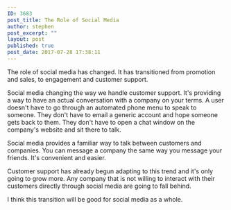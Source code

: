 ```yaml
---
ID: 3683
post_title: The Role of Social Media
author: stephen
post_excerpt: ""
layout: post
published: true
post_date: 2017-07-28 17:38:11
---
```

The role of social media has changed. It has transitioned from promotion and sales, to engagement and customer support.

Social media changing the way we handle customer support. It's providing a way to have an actual conversation with a company on your terms. A user doesn't have to go through an automated phone menu to speak to someone. They don't have to email a generic account and hope someone gets back to them. They don't have to open a chat window on the company's website and sit there to talk.

Social media provides a familiar way to talk between customers and companies. You can message a company the same way you message your friends. It's convenient and easier.

Customer support has already begun adapting to this trend and it's only going to grow more. Any company that is not willing to interact with their customers directly through social media are going to fall behind.

I think this transition will be good for social media as a whole.

&nbsp;